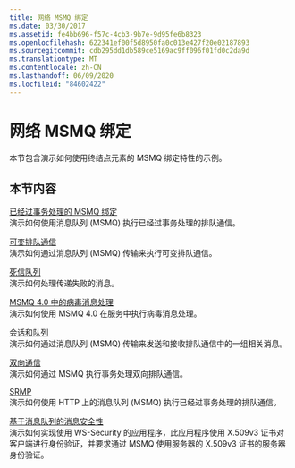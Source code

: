 ```yaml
---
title: 网络 MSMQ 绑定
ms.date: 03/30/2017
ms.assetid: fe4bb696-f57c-4cb3-9b7e-9d95fe6b8323
ms.openlocfilehash: 622341ef00f5d8950fa0c013e427f20e02187893
ms.sourcegitcommit: cdb295dd1db589ce5169ac9ff096f01fd0c2da9d
ms.translationtype: MT
ms.contentlocale: zh-CN
ms.lasthandoff: 06/09/2020
ms.locfileid: "84602422"
---
```

# <a name="net-msmq-binding"></a>网络 MSMQ 绑定
本节包含演示如何使用终结点元素的 MSMQ 绑定特性的示例。  
  
## <a name="in-this-section"></a>本节内容  
 [已经过事务处理的 MSMQ 绑定](transacted-msmq-binding.md)  
 演示如何使用消息队列 (MSMQ) 执行已经过事务处理的排队通信。  
  
 [可变排队通信](volatile-queued-communication.md)  
 演示如何通过消息队列 (MSMQ) 传输来执行可变排队通信。  
  
 [死信队列](dead-letter-queues.md)  
 演示如何处理传递失败的消息。  
  
 [MSMQ 4.0 中的病毒消息处理](poison-message-handling-in-msmq-4-0.md)  
 演示如何使用 MSMQ 4.0 在服务中执行病毒消息处理。  
  
 [会话和队列](sessions-and-queues.md)  
 演示如何通过消息队列 (MSMQ) 传输来发送和接收排队通信中的一组相关消息。  
  
 [双向通信](two-way-communication.md)  
 演示如何通过 MSMQ 执行事务处理双向排队通信。
  
 [SRMP](srmp.md)  
 演示如何使用 HTTP 上的消息队列 (MSMQ) 执行已经过事务处理的排队通信。  
  
 [基于消息队列的消息安全性](message-security-over-message-queuing.md)  
 演示如何实现使用 WS-Security 的应用程序，此应用程序使用 X.509v3 证书对客户端进行身份验证，并要求通过 MSMQ 使用服务器的 X.509v3 证书的服务器身份验证。
